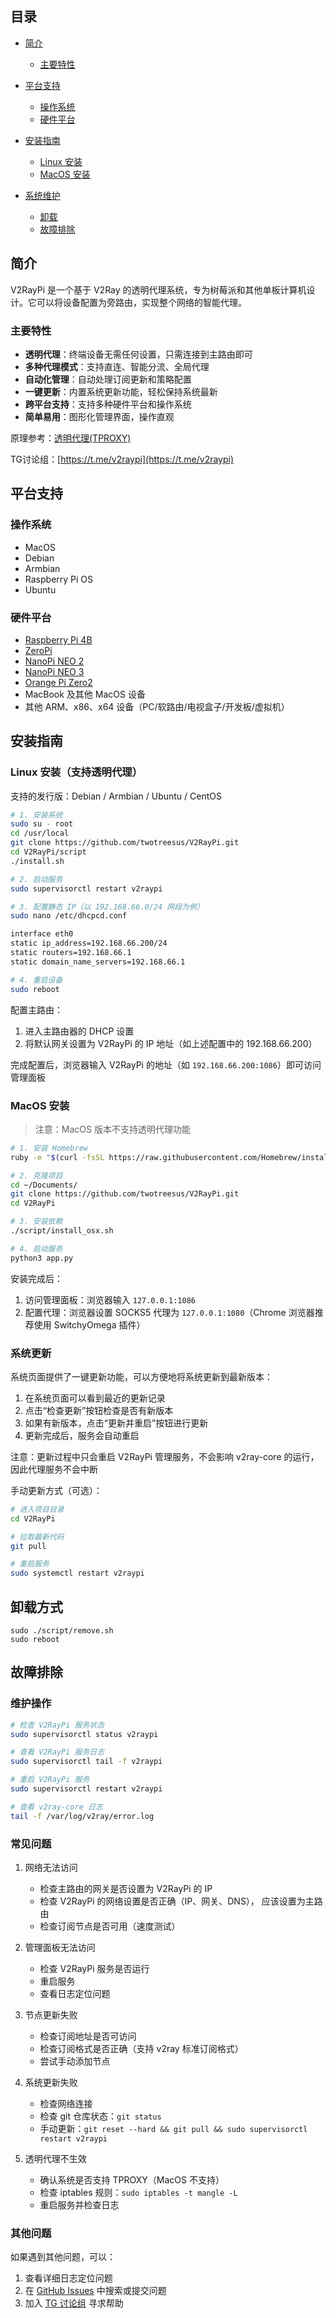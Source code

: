 ## 目录

- [简介](#简介)
  - [主要特性](#主要特性)
- [平台支持](#平台支持)
  - [操作系统](#操作系统)
  - [硬件平台](#硬件平台)
- [安装指南](#安装指南)
  - [Linux 安装](#linux-安装)
  - [MacOS 安装](#macos-安装)

- [系统维护](#系统维护)
  - [卸载](#卸载)
  - [故障排除](#故障排除)

## 简介

V2RayPi 是一个基于 V2Ray 的透明代理系统，专为树莓派和其他单板计算机设计。它可以将设备配置为旁路由，实现整个网络的智能代理。

### 主要特性
- **透明代理**：终端设备无需任何设置，只需连接到主路由即可
- **多种代理模式**：支持直连、智能分流、全局代理
- **自动化管理**：自动处理订阅更新和策略配置
- **一键更新**：内置系统更新功能，轻松保持系统最新
- **跨平台支持**：支持多种硬件平台和操作系统
- **简单易用**：图形化管理界面，操作直观

原理参考：[透明代理(TPROXY)](https://guide.v2fly.org/app/tproxy.html)

TG讨论组：[https://t.me/v2raypi](https://t.me/v2raypi)

## 平台支持

### 操作系统
- MacOS
- Debian
- Armbian
- Raspberry Pi OS
- Ubuntu

### 硬件平台
- [Raspberry Pi 4B](https://www.raspberrypi.com/products/raspberry-pi-4-model-b)
- [ZeroPi](https://wiki.friendlyelec.com/wiki/index.php/ZeroPi)
- [NanoPi NEO 2](https://wiki.friendlyelec.com/wiki/index.php/NanoPi_NEO2)
- [NanoPi NEO 3](https://wiki.friendlyelec.com/wiki/index.php/NanoPi_NEO3)
- [Orange Pi Zero2](http://www.orangepi.cn/Orange%20Pi%20Zero2/index_cn.html)
- MacBook 及其他 MacOS 设备
- 其他 ARM、x86、x64 设备（PC/软路由/电视盒子/开发板/虚拟机）

## 安装指南

### Linux 安装（支持透明代理）
支持的发行版：Debian / Armbian / Ubuntu / CentOS

```bash
# 1. 安装系统
sudo su - root
cd /usr/local
git clone https://github.com/twotreesus/V2RayPi.git
cd V2RayPi/script
./install.sh

# 2. 启动服务
sudo supervisorctl restart v2raypi

# 3. 配置静态 IP（以 192.168.66.0/24 网段为例）
sudo nano /etc/dhcpcd.conf

interface eth0
static ip_address=192.168.66.200/24
static routers=192.168.66.1
static domain_name_servers=192.168.66.1

# 4. 重启设备
sudo reboot
```

配置主路由：
1. 进入主路由器的 DHCP 设置
2. 将默认网关设置为 V2RayPi 的 IP 地址（如上述配置中的 192.168.66.200）

完成配置后，浏览器输入 V2RayPi 的地址（如 `192.168.66.200:1086`）即可访问管理面板

### MacOS 安装
> 注意：MacOS 版本不支持透明代理功能

```bash
# 1. 安装 Homebrew
ruby -e "$(curl -fsSL https://raw.githubusercontent.com/Homebrew/install/master/install)"

# 2. 克隆项目
cd ~/Documents/
git clone https://github.com/twotreesus/V2RayPi.git
cd V2RayPi

# 3. 安装依赖
./script/install_osx.sh

# 4. 启动服务
python3 app.py
```

安装完成后：
1. 访问管理面板：浏览器输入 `127.0.0.1:1086`
2. 配置代理：浏览器设置 SOCKS5 代理为 `127.0.0.1:1080`（Chrome 浏览器推荐使用 SwitchyOmega 插件）

### 系统更新
系统页面提供了一键更新功能，可以方便地将系统更新到最新版本：
1. 在系统页面可以看到最近的更新记录
2. 点击“检查更新”按钮检查是否有新版本
3. 如果有新版本，点击“更新并重启”按钮进行更新
4. 更新完成后，服务会自动重启

注意：更新过程中只会重启 V2RayPi 管理服务，不会影响 v2ray-core 的运行，因此代理服务不会中断

手动更新方式（可选）：
```bash
# 进入项目目录
cd V2RayPi

# 拉取最新代码
git pull

# 重启服务
sudo systemctl restart v2raypi
```



## 卸载方式

```
sudo ./script/remove.sh
sudo reboot
```

## 故障排除

### 维护操作
```bash
# 检查 V2RayPi 服务状态
sudo supervisorctl status v2raypi

# 查看 V2RayPi 服务日志
sudo supervisorctl tail -f v2raypi

# 重启 V2RayPi 服务
sudo supervisorctl restart v2raypi

# 查看 v2ray-core 日志
tail -f /var/log/v2ray/error.log
```

### 常见问题

1. 网络无法访问
   - 检查主路由的网关是否设置为 V2RayPi 的 IP
   - 检查 V2RayPi 的网络设置是否正确（IP、网关、DNS）， 应该设置为主路由
   - 检查订阅节点是否可用（速度测试）

2. 管理面板无法访问
   - 检查 V2RayPi 服务是否运行
   - 重启服务
   - 查看日志定位问题

3. 节点更新失败
   - 检查订阅地址是否可访问
   - 检查订阅格式是否正确（支持 v2ray 标准订阅格式）
   - 尝试手动添加节点

4. 系统更新失败
   - 检查网络连接
   - 检查 git 仓库状态：`git status`
   - 手动更新：`git reset --hard && git pull && sudo supervisorctl restart v2raypi`

5. 透明代理不生效
   - 确认系统是否支持 TPROXY（MacOS 不支持）
   - 检查 iptables 规则：`sudo iptables -t mangle -L`
   - 重启服务并检查日志

### 其他问题
如果遇到其他问题，可以：
1. 查看详细日志定位问题
2. 在 [GitHub Issues](https://github.com/twotreesus/V2RayPi/issues) 中搜索或提交问题
3. 加入 [TG 讨论组](https://t.me/v2raypi) 寻求帮助